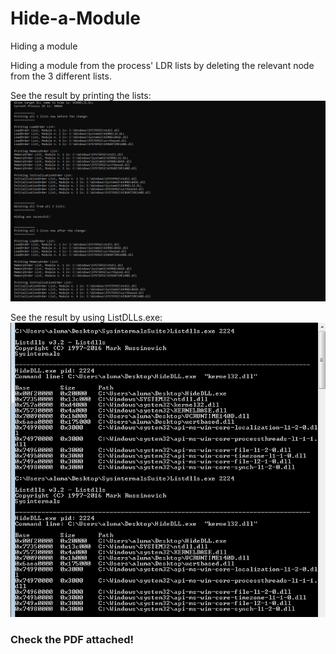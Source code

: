 # Hide-a-Module
Hiding a module 


Hiding a module from the process' LDR lists by deleting the relevant node from the 3 different lists.

See the result by printing the lists:
![Alt text](05.PNG?raw=true "Title")

See the result by using ListDLLs.exe: 
![Alt text](06.PNG?raw=true "Title")

### Check the PDF attached!
